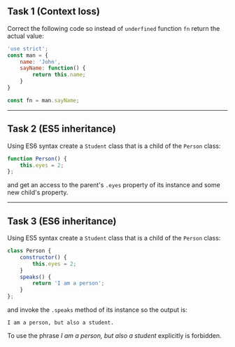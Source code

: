 ## Task 1 (Context loss)

Correct the following code so instead of `underfined` function `fn` return the actual value:
```javascript
'use strict';
const man = {
    name: 'John',
    sayName: function() {
        return this.name;
    }
}

const fn = man.sayName;
```

***
## Task 2 (ES5 inheritance)

Using ES6 syntax create a `Student` class that is a child of the `Person` class:
```javascript
function Person() {
    this.eyes = 2;
};
```
and get an access to the parent's `.eyes` property of its instance and some new child's property.

***
## Task 3 (ES6 inheritance)

Using ES5 syntax create a `Student` class that is a child of the `Person` class: 
```javascript
class Person {
    constructor() {
        this.eyes = 2;
    }
    speaks() {
        return 'I am a person';
    }
};
```
and invoke the `.speaks` method of its instance so the output is:

    I am a person, but also a student.

To use the phrase _I am a person, but also a student_ explicitly is forbidden.
